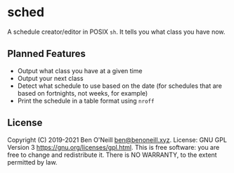 # sched

A schedule creator/editor in POSIX `sh`. It tells you what class you have now.

## Planned Features

* Output what class you have at a given time
* Output your next class
* Detect what schedule to use based on the date (for schedules that are based on
  fortnights, not weeks, for example)
* Print the schedule in a table format using `nroff`

## License

Copyright (C) 2019-2021 Ben O'Neill <ben@benoneill.xyz>. License: GNU
GPL Version 3 <https://gnu.org/licenses/gpl.html>. This is free
software: you are free to change and redistribute it. There is NO
WARRANTY, to the extent permitted by law.
